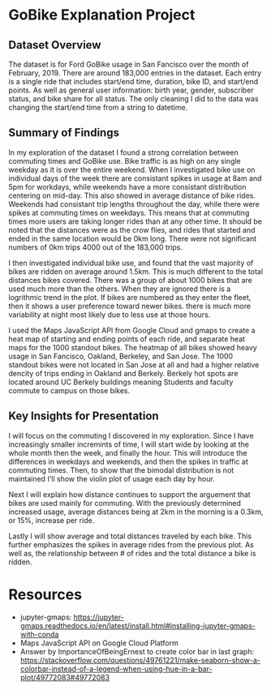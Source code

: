 # GoBike Explanation Project

## Dataset Overview
The dataset is for Ford GoBike usage in San Fancisco over the month of February, 2019. There are around 183,000 entries in the dataset. Each entry is a single ride that includes start/end time, duration, bike ID, and start/end points. As well as general user information: birth year, gender, subscriber status, and bike share for all status. The only cleaning I did to the data was changing the start/end time from a string to datetime.

## Summary of Findings

In my exploration of the dataset I found a strong correlation between commuting times and GoBike use. Bike traffic is as high on any single weekday as it is  over the entire weekend. When I investigated bike use on individual days of the week there are consistant spikes in usage at 8am and 5pm for workdays, while weekends have a more consistant distribution centering on mid-day. This also showed in average distance of bike rides. Weekends had consistant trip lengths throughout the day, while there were spikes at commuting times on weekdays. This means that at commuting times more users are taking longer rides than at any other time. It should be noted that the distances were as the crow flies, and rides that started and ended in the same location would be 0km long. There were not significant numbers of 0km trips 4000 out of the 183,000 trips.

I then investigated individual bike use, and found that the vast majority of bikes are ridden on average around 1.5km. This is much different to the total distances bikes covered. There was a group of about 1000 bikes that are used much more than the others. When they are ignored there is a logrithmic trend in the plot. If bikes are numbered as they enter the fleet, then it shows a user preference toward newer bikes. there is much more variability at night most likely due to less use at those hours.

I used the Maps JavaScript API from Google Cloud and gmaps to create a heat map of starting and ending points of each ride, and separate heat maps for the 1000 standout bikes. The heatmap of all bikes showed heavy usage in San Fancisco, Oakland, Berkeley, and San Jose. The 1000 standout bikes were not located in San Jose at all and had a higher relative dencity of trips ending in Oakland and Berkely. Berkely hot spots are located around UC Berkely buildings meaning Students and faculty commute to campus on those bikes.

## Key Insights for Presentation

I will focus on the commuting I discovered in my exploration. Since I have increasingly smaller incremints of time, I will start wide by looking at the whole month then the week, and finally the hour. This will introduce the differences in weekdays and weekends, and then the spikes in traffic at commuting times. Then, to show that the bimodal distribution is not maintained I'll show the violin plot of usage each day by hour.

Next I will explain how distance continues to support the arguement that bikes are used mainly for commuting. With the previously determined increased usage, average distances being at 2km in the morning is a 0.3km, or 15%, increase per ride.

Lastly I will show average and total distances traveled by each bike. This further emphasizes the spikes in average rides from the previous plot. As well as, the relationship between # of rides and the total distance a bike is ridden. 

# Resources
- jupyter-gmaps: https://jupyter-gmaps.readthedocs.io/en/latest/install.html#installing-jupyter-gmaps-with-conda
- Maps JavaScript API on Google Cloud Platform
- Answer by ImportanceOfBeingErnest to create color bar in last graph: https://stackoverflow.com/questions/49761221/make-seaborn-show-a-colorbar-instead-of-a-legend-when-using-hue-in-a-bar-plot/49772083#49772083
